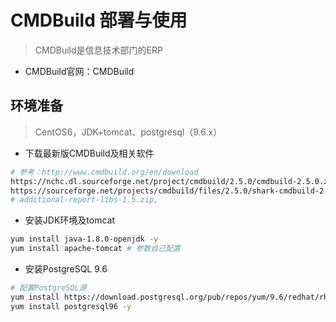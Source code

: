# CMDBuild 部署与使用

> CMDBuild是信息技术部门的ERP

- CMDBuild官网：CMDBuild

## 环境准备

> CentOS6，JDK+tomcat、postgresql（9.6.x）

- 下载最新版CMDBuild及相关软件

```bash
# 参考：http://www.cmdbuild.org/en/download
https://nchc.dl.sourceforge.net/project/cmdbuild/2.5.0/cmdbuild-2.5.0.zip -P /usr/local/src
https://sourceforge.net/projects/cmdbuild/files/2.5.0/shark-cmdbuild-2.5.0.zip -P /usr/local/src
# additional-report-libs-1.5.zip,
```

- 安装JDK环境及tomcat

```bash
yum install java-1.8.0-openjdk -y
yum install apache-tomcat # 参数自己配置
```

- 安装PostgreSQL 9.6

```bash
# 配置PostgreSQL源
yum install https://download.postgresql.org/pub/repos/yum/9.6/redhat/rhel-6-x86_64/pgdg-centos96-9.6-3.noarch.rpm
yum install postgresql96 -y
```






